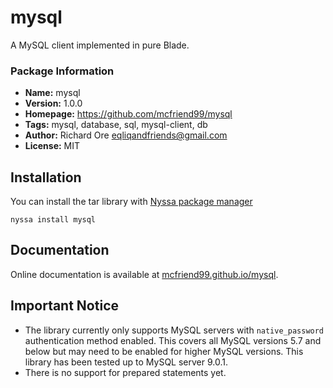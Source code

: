 # mysql

A MySQL client implemented in pure Blade.

### Package Information

- **Name:** mysql
- **Version:** 1.0.0
- **Homepage:** https://github.com/mcfriend99/mysql
- **Tags:** mysql, database, sql, mysql-client, db
- **Author:** Richard Ore <eqliqandfriends@gmail.com>
- **License:** MIT

## Installation

You can install the tar library with [Nyssa package manager](https://nyssa.bladelang.com)

```
nyssa install mysql
```

## Documentation

Online documentation is available at [mcfriend99.github.io/mysql](https://mcfriend99.github.io/mysql/).

## Important Notice

- The library currently only supports MySQL servers with `native_password` authentication method enabled. This covers all MySQL versions 5.7 and below but may need to be enabled for higher MySQL versions. This library has been tested up to MySQL server 9.0.1.
- There is no support for prepared statements yet.